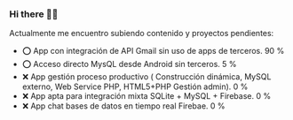 ### Hi there 👋:muscle:


Actualmente me encuentro subiendo contenido y proyectos pendientes:

- :o: App con integración de API Gmail sin uso de apps de terceros. 90 %
- :o: Acceso directo MysQL desde Android sin terceros. 5 %
- :x: App gestión proceso productivo ( Construcción dinámica, MySQL externo, Web Service PHP, HTML5+PHP Gestión admin). 0 %
- :x: App apta para integración mixta SQLite + MySQL + Firebase. 0 %
- :x: App chat bases de datos en tiempo real Firebae. 0 %


